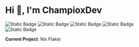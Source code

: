 # Hi 👋, I'm ChampioxDev

![Static Badge](https://img.shields.io/badge/Swift-Swift?style=for-the-badge&logo=swift&logoColor=%23FFFFFF&labelColor=%23F05138&color=%23202020) ![Static Badge](https://img.shields.io/badge/HTML-HTML?style=for-the-badge&logo=html5&logoColor=%23FFFFFF&labelColor=%23E34F26&color=%23202020) ![Static Badge](https://img.shields.io/badge/JavaScript-JavaScript?style=for-the-badge&logo=javascript&logoColor=%23FFFFFF&labelColor=%23F7DF1E&color=%23202020) ![Static Badge](https://img.shields.io/badge/Arch%20Linux-Arch%20Linux?style=for-the-badge&logo=archlinux&logoColor=%23FFFFFF&labelColor=%231793D1&color=%23202020) ![Static Badge](https://img.shields.io/badge/Java-Java?style=for-the-badge&logo=openjdk&logoColor=%23ffffff&labelColor=%23000000&color=%23202020)


**Current Project**: Nix Flake)
